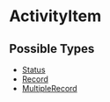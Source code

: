 # ActivityItem

## Possible Types

- [Status](/api/graphql/objects/status.md)
- [Record](/api/graphql/objects/record.md)
- [MultipleRecord](/api/graphql/objects/multiple-record.md)
